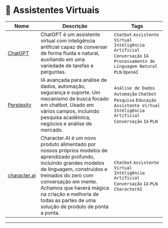 # 🤖 Assistentes Virtuais

| Nome | Descrição | Tags |
|------|-----------|------|
| [ChatGPT](https://chat.openai.com/chat) | ChatGPT é um assistente virtual com inteligência artificial capaz de conversar de forma fluida e natural, auxiliando em uma variedade de tarefas e perguntas. | `Chatbot` `Assistente Virtual` `Inteligência Artificial` `Conversação` `IA` `Processamento de Linguagem Natural` `PLN` `OpenAI` |
| [Perplexity](https://www.perplexity.ai/) | IA avançada para análise de dados, automação, segurança e suporte. Um mecanismo de busca focado em chatbot. Usado em vários campos, incluindo pesquisa acadêmica, negócios e análise de mercado. | `Análise de Dados` `Automação` `Chatbot` `Pesquisa` `Educação` `Assistente Virtual` `Inteligência Artificial` `Conversação` `IA` `PLN` |
| [character.ai](https://beta.character.ai/) | Character.AI é um novo produto alimentado por nossos próprios modelos de aprendizado profundo, incluindo grandes modelos de linguagem, construídos e treinados do zero com conversação em mente. Achamos que haverá mágica na criação e melhoria de todas as partes de uma solução de produto de ponta a ponta. | `Chatbot` `Assistente Virtual` `Inteligência Artificial` `Conversação` `IA` `PLN` `CharacterAI` |

---